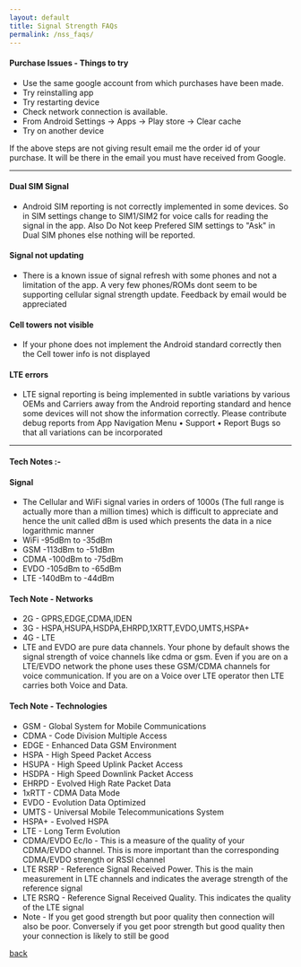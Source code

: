```yaml
---
layout: default
title: Signal Strength FAQs
permalink: /nss_faqs/
---
```


#### Purchase Issues - Things to try
* Use the same google account from which purchases have been made.
* Try reinstalling app
* Try restarting device
* Check network connection is available.
* From Android Settings -> Apps -> Play store -> Clear cache
* Try on another device

If the above steps are not giving result email me the order id of your purchase. It will be there in the email you must have received from Google.

<hr/>

#### Dual SIM Signal
* Android SIM reporting is not correctly implemented in some devices. So in SIM settings change to SIM1/SIM2 for voice calls for reading the signal in the app. Also Do Not keep Prefered SIM settings to "Ask" in Dual SIM phones else nothing will be reported.

#### Signal not updating
* There is a known issue of signal refresh with some phones and not a limitation of the app. A very few phones/ROMs dont seem to be supporting cellular signal strength update. Feedback by email would be appreciated

#### Cell towers not visible
* If your phone does not implement the Android standard correctly then the Cell tower info is not displayed

#### LTE errors
* LTE signal reporting is being implemented in subtle variations by various OEMs and Carriers away from the Android reporting standard and hence some devices will not show the information correctly. Please contribute debug reports from App Navigation Menu • Support • Report Bugs so that all variations can be incorporated

<hr/>

#### Tech Notes :-

#### Signal
* The Cellular and WiFi signal varies in orders of 1000s (The full range is actually more than a million times) which is difficult to appreciate and hence the unit called dBm is used which presents the data in a nice logarithmic manner
* WiFi -95dBm to -35dBm
* GSM -113dBm to -51dBm
* CDMA -100dBm to -75dBm
* EVDO -105dBm to -65dBm
* LTE -140dBm to -44dBm

#### Tech Note - Networks
* 2G - GPRS,EDGE,CDMA,IDEN
* 3G - HSPA,HSUPA,HSDPA,EHRPD,1XRTT,EVDO,UMTS,HSPA+
* 4G - LTE
* LTE and EVDO are pure data channels. Your phone by default shows the signal strength of voice channels like cdma or gsm. Even if you are on a LTE/EVDO network the phone uses these GSM/CDMA channels for voice communication. If you are on a Voice over LTE operator then LTE carries both Voice and Data.

#### Tech Note - Technologies
* GSM - Global System for Mobile Communications
* CDMA - Code Division Multiple Access
* EDGE - Enhanced Data GSM Environment
* HSPA - High Speed Packet Access
* HSUPA - High Speed Uplink Packet Access
* HSDPA - High Speed Downlink Packet Access
* EHRPD - Evolved High Rate Packet Data
* 1xRTT - CDMA Data Mode
* EVDO - Evolution Data Optimized
* UMTS - Universal Mobile Telecommunications System
* HSPA+ - Evolved HSPA
* LTE - Long Term Evolution
* CDMA/EVDO Ec/Io - This is a measure of the quality of your CDMA/EVDO channel. This is more important than the corresponding CDMA/EVDO strength or RSSI channel
* LTE RSRP - Reference Signal Received Power. This is the main measurement in LTE channels and indicates the average strength of the reference signal
* LTE RSRQ - Reference Signal Received Quality. This indicates the quality of the LTE signal
* Note - If you get good strength but poor quality then connection will also be poor. Conversely if you get poor strength but good quality then your connection is likely to still be good

[back](/)
